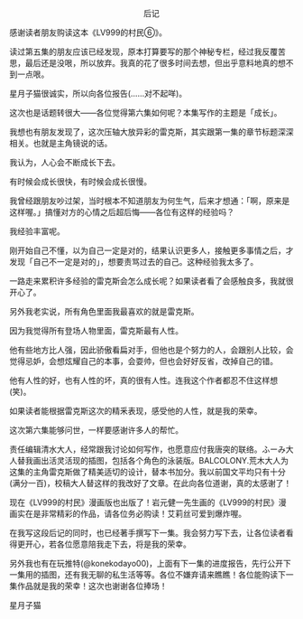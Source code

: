 <p align="center">后记</p>

感谢读者朋友购读这本《LV999的村民⑥》。

读过第五集的朋友应该已经发现，原本打算要写的那个神秘专栏，经过我反覆苦思，最后还是没哏，所以放弃。我真的花了很多时间去想，但出乎意料地真的想不到一点哏。

星月子猫很诚实，所以向各位报告(……对不起咩)。

这次也是话题转很大——各位觉得第六集如何呢？本集写作的主题是「成长」。

我想也有朋友发现了，这次压轴大放异彩的雷克斯，其实跟第一集的章节标题深深相关。也就是主角镜说的话。

我认为，人心会不断成长下去。

有时候会成长很快，有时候会成长很慢。

我曾经跟朋友吵过架，当时根本不知道朋友为何生气，后来才想通：「啊，原来是这样喔。」搞懂对方的心情之后超后悔——各位有这样的经验吗？

我经验丰富呢。

刚开始自己不懂，以为自己一定是对的，结果认识更多人，接触更多事情之后，才发现「自己不一定是对的」，想要责骂过去的自己。这种经验我太多了。

一路走来累积许多经验的雷克斯会怎么成长呢？如果读者看了会感触良多，我就很开心了。

另外我老实说，所有角色里面我最喜欢的就是雷克斯。

因为我觉得所有登场人物里面，雷克斯最有人性。

他有些地方比人强，因此骄傲看扁对手，但他也是个努力的人，会跟别人比较，会觉得忌妒，会想炫耀自己的本事，会耍帅，但也会好好反省，改掉自己的错。

他有人性的好，也有人性的坏，真的很有人性。连我这个作者都忍不住这样想(笑)。

如果读者能根据雷克斯这次的精釆表现，感受他的人性，就是我的荣幸。

这次第六集能够问世，一样要感谢许多人的帮忙。

责任编辑清水大人，经常跟我讨论如何写作，也愿意应付我唐突的联络。ふーみ大人替我画出活灵活现的插图，包括各个角色的泳装版。BALCOLONY.荒木大人为这集的主角雷克斯做了精美适切的设计，替本书加分。我以前国文平均只有十分(满分一百)，校稿大人替这样的我改好了文章。在此向各位道谢，真的太感谢了！

现在《LV999的村民》漫画版也出版了！岩元健一先生画的《LV999的村民》漫画实在是非常精彩的作品，请各位务必购读！艾莉丝可爱到爆炸喔。

在我写这段后记的同时，也已经著手撰写下一集。我会努力写下去，让各位读者看得更开心，若各位愿意陪我走下去，将是我的荣幸。

另外我也有在玩推特(@konekodayo00)，上面有下一集的进度报告，先行公开下一集用的插图，还有我无聊的私生活等等。各位不嫌弃请来瞧瞧！各位能购读下一集作品就是我的荣幸！这次也谢谢各位捧场！

星月子猫

